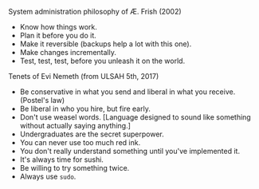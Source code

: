 System administration philosophy of Æ. Frish (2002)

* Know how things work.
* Plan it before you do it.
* Make it reversible (backups help a lot with this one).
* Make changes incrementally.
* Test, test, test, before you unleash it on the world.

Tenets of Evi Nemeth (from ULSAH 5th, 2017)

* Be conservative in what you send and liberal in what you receive.
  (Postel's law)
* Be liberal in who you hire, but fire early.
* Don't use weasel words.
  [Language designed to sound like something without actually saying anything.]
* Undergraduates are the secret superpower.
* You can never use too much red ink.
* You don't really understand something until you've implemented it.
* It's always time for sushi.
* Be willing to try something twice.
* Always use `sudo`.
